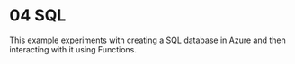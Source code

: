 # 04 SQL

This example experiments with creating a SQL database in Azure and then interacting with it using Functions.

